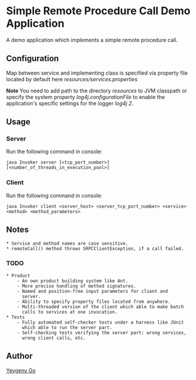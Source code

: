 Simple Remote Procedure Call Demo Application
=============================================

A demo application which implements a simple remote procedure call.

## Configuration
Map between service and implementing class is specified via property file
located by default here _resources/services.properties_

**Note** You need to add path to the directory _resources_ to JVM classpath
or specify the system property _log4j.configurationFile_ to enable the application's
specific settings for the logger _log4j 2_.

## Usage
### Server
Run the following command in console:
    
    java Invoker server [<tcp_port_number>] [<number_of_threads_in_execution_pool>]

### Client
Run the following command in console:
    
    java Invoker client <server_host> <server_tcp_port_number> <service> <method> <method_parameters>

## Notes
    * Service and method names are case sensitive.
    * remoteCall() method throws SRPCClientException, if a call failed.
    
### TODO
    * Product
        - An own product building system like Ant.
        - More precise handling of method signatures.
        - Named and position-free input parameters for client and
          server.
        - Ability to specify property files located from anywhere.
        - Multi-threaded version of the client which able to make batch
          calls to services at one invocation.
    * Tests
        - Fully automated self-checker tests under a harness like JUnit
          which able to run the server part.
        - Self-checking tests verifying the server part: wrong services,
          wrong client calls, etc.
    
## Author
[Yevgeny Go](yevgor@gmail.com)
